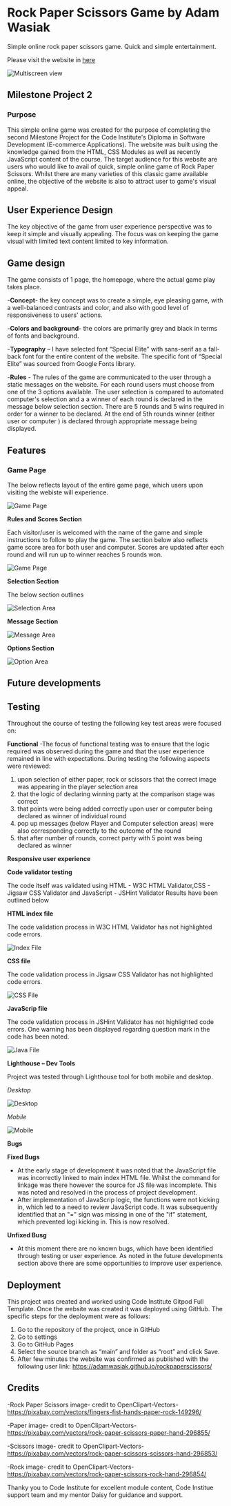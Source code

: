 # Rock Paper Scissors Game by Adam Wasiak
Simple online rock paper scissors game.
Quick and simple entertainment.

Please visit the website in [here](https://adamwasiak.github.io/rockpaperscissors/)

![Multiscreen view](assets/images/multiscreen.jpg)

## Milestone Project 2
### Purpose 
This simple online game was created for the purpose of completing the second Milestone Project for the Code Institute's Diploma in Software Development (E-commerce Applications). The website was built using the knowledge gained from the HTML, CSS Modules as well as recently JavaScript content of the course.
The target audience for this website are users who would like to avail of quick, simple online game of Rock Paper Scissors.
Whilst there are many varieties of this classic game available online, the objective of the website is also to attract user to game's visual appeal.

## User Experience Design  

The key objective of the game from user experience perspective was to keep it simple and visually appealing. 
The focus was on keeping the game visual with limited text content limited to key information.


## Game design 
The game consists of 1 page, the homepage, where the actual game play takes place. 

-**Concept**- the key concept was to create a simple, eye pleasing game, with a well-balanced contrasts and color, and also with good level of responsiveness to users' actions.

-**Colors and background**- the colors are primarily grey and black in terms of fonts and background.

-**Typography** – I have selected font “Special Elite” with sans-serif as a fall-back font for the entire content of the website. The specific font of “Special Elite” was sourced from Google Fonts library.

-**Rules** - The rules of the game are communicated to the user through a static messages on the website. For each round users must choose from one of the 3 options available.
The user selection is compared to automated computer's selection and a a winner of each round is declared in the message below selection section. There are 5 rounds and 5 wins required in order for a winner to be declared. At the end of 5th rounds winner (either user or computer ) is declared through appropriate message being displayed.

## Features 

### Game Page

The below reflects layout of the entire game page, which users upon visiting the webiste will experience.

![Game Page](assets/images/gamearea.jpg)

**Rules and Scores Section**

Each visitor/user is welcomed with the name of the game and simple instructions to follow to play the game. The section below also reflects game score area for both user and computer. Scores are updated after each round and will run up to winner reaches 5 rounds won.

![Game Page](assets/images/Header.jpg)

**Selection Section**

The below section outlines 

![Selection Area](assets/images/selectionarea.jpg)


**Message Section**

![Message Area](assets/images/messagarea.jpg)

**Options Section**

![Option Area](assets/images/optionsarea.jpg)


## Future developments


## Testing 
Throughout the course of testing the following key test areas were focused on:

**Functional**
-The focus of functional testing was to ensure that the logic required was observed during the game and that the user experience remained in line with expectations. 
During testing the following aspects were reviewed:

1. upon selection of either paper, rock or scissors that the correct image was appearing in the player selection area
2. that the logic of declaring winning party at the comparison stage was correct 
3. that points were being added correctly upon user or computer being declared as winner of individual round
4. pop up messages (below Player and Computer selection areas) were also corresponding correctly to the outcome of the round
5. that after number of rounds, correct party with 5 point was being declared as winner


**Responsive user experience**



**Code validator testing**

The code itself was validated using HTML - W3C HTML Validator,CSS - Jigsaw CSS Validator and JavaScript - JSHint Validator
Results have been outlined below


**HTML index file**

The code validation process in W3C HTML Validator has not highlighted code errors.

![Index File](assets/images/indexfile.jpg)


**CSS file**

The code validation process in Jigsaw CSS Validator has not highlighted code errors.

![CSS File](assets/images/cssfile.jpg)

**JavaScrip file**

The code validation process in JSHint Validator has not highlighted code errors. One warning has been displayed regarding question mark in the code has been noted.

![Java File](assets/images/javascript.jpg)

**Lighthouse – Dev Tools**

Project was tested through Lighthouse tool for both mobile and desktop.

*Desktop*

![Desktop](assets/images/desktop.jpg)


*Mobile*

![Mobile](assets/images/mobile.jpg)


**Bugs**

  **Fixed Bugs**
  
  - At the early stage of development it was noted that the JavaScript file was incorrectly linked to main index HTML file. Whilst the command for linkage was there however the     source for JS file was incomplete. This was noted and resolved in the process of project development.
  - After implementation of JavaScrip logic, the functions were not kicking in, which led to a need to review JavaScript code. It was subsequently identified that an "=" sign       was missing in one of the "if" statement, which prevented logi kicking in. This is now resolved.
  
  **Unfixed Busg**
  
  - At this moment there are no known bugs, which have been identified through testing or user experience. As noted in the future developments section above there
    are some opportunities to improve user experience.

 
## Deployment 
This project was created and worked using Code Institute Gitpod Full Template. Once the website was created it was deployed using GitHub.  The specific steps for the deployment were as follows:

1. Go to the repository of the project, once in GitHub
2. Go to settings
3. Go to GitHub Pages
4. Select the source branch as “main” and folder as “root” and click Save.
5. After few minutes the website was confirmed as published with the following user link: https://adamwasiak.github.io/rockpaperscissors/

## Credits

-Rock Paper Scissors image- credit to OpenClipart-Vectors- https://pixabay.com/vectors/fingers-fist-hands-paper-rock-149296/

-Paper image- credit to OpenClipart-Vectors- https://pixabay.com/vectors/rock-paper-scissors-paper-hand-296855/

-Scissors image- credit to OpenClipart-Vectors- https://pixabay.com/vectors/rock-paper-scissors-scissors-hand-296853/

-Rock image- credit to OpenClipart-Vectors- https://pixabay.com/vectors/rock-paper-scissors-rock-hand-296854/

Thanky you to Code Institute for excellent module content, Code Institue support team and my mentor Daisy for guidance and support.













